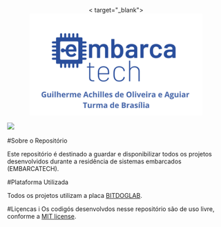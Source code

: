 <p align ="center">< target="_blank"><img src="assets/imagem-inicial-readme.png" width="400" alt="Laravel Logo"></a></p>
<p align="center">
    
</p align="center">
    <img src="https://img.shields.io/github/license/GuilhermeAchilles/Guilherme_Achilles_embarcatech_HBr_2025"
     width="200px">
</p>

#Sobre o Repositório

Este repositório é destinado a guardar e disponibilizar todos os projetos desenvolvidos durante a residência de sistemas embarcados (EMBARCATECH).

#Plataforma Utilizada 

Todos os projetos utilizam a placa [BITDOGLAB](https://github.com/BitDogLab/BitDogLab).

#Liçencas
i
Os codigós desenvolvdos nesse repositório são de uso livre, conforme a [MIT license](https://opensource.org/licenses/MIT).
